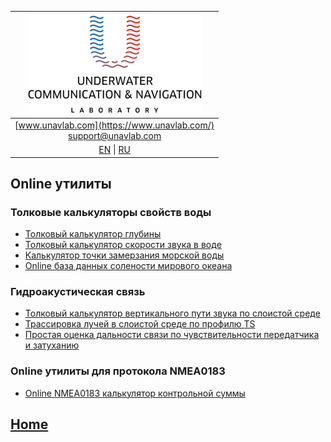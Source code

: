 | ![logo](/documentation/sm_logo.png) |
| :---: |
| [www.unavlab.com](https://www.unavlab.com/) <br/> [support@unavlab.com](mailto:support@unavlab.com) |
| [EN](online_utilities_en.md) \| [RU](online_utilities_ru.md) |

## Online утилиты
### Толковые калькуляторы свойств воды
* [Толковый калькулятор глубины](/online_utils/proper_depth_calculator.html)
* [Толковый калькулятор скорости звука в воде](/online_utils/proper_speed_of_sound_calculator.html)
* [Калькулятор точки замерзания морской воды](/online_utils/seawater_freezing_point_calculator.html)
* [Online база данных солености мирового океана](/online_utils/world_salinity_db.html)


### Гидроакустическая связь
* [Толковый калькулятор вертикального пути звука по слоистой среде](/online_utils/proper_vsound_distance_calculator.html)
* [Трассировка лучей в слоистой среде по профилю TS](/online_utils/uraytracer.html)
* [Простая оценка дальности связи по чувствительности передатчика и затуханию](/online_utils/simple_prop_distance_estimation.html)

### Online утилиты для протокола NMEA0183
* [Online NMEA0183 калькулятор контрольной суммы](/online_utils/nmea0183_checksum_calculator.html)

<!---
* [Online NMEA0183 парсер/билдер (under construction)](https://ucnl.github.io/Docs/)
-->

## [Home](README.md)
